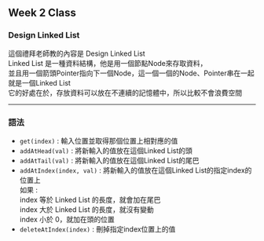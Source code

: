 ## Week 2 Class

### Design Linked List

這個禮拜老師教的內容是 Design Linked List</br>
Linked List 是一種資料結構，他是用一個節點Node來存取資料，<br/>
並且用一個箭頭Pointer指向下一個Node，這一個一個的Node、Pointer串在一起就是一個Linked List</br>
它的好處在於，存放資料可以放在不連續的記憶體中，所以比較不會浪費空間

-----
### **語法**

*  `get(index)` : 輸入位置並取得那個位置上相對應的值
*  `addAtHead(val)` : 將新輸入的值放在這個Linked List的頭
*  `addAtTail(val)` : 將新輸入的值放在這個Linked List的尾巴
*  `addAtIndex(index, val)` : 將新輸入的值放在這個Linked List的指定index的位置上</br>
    如果 :</br>
    index 等於 Linked List 的長度，就會加在尾巴</br>
    index 大於 Linked List 的長度，就沒有變動</br>
    index 小於 0，就加在頭的位置</br>          
*  `deleteAtIndex(index)` : 刪掉指定index位置上的值

